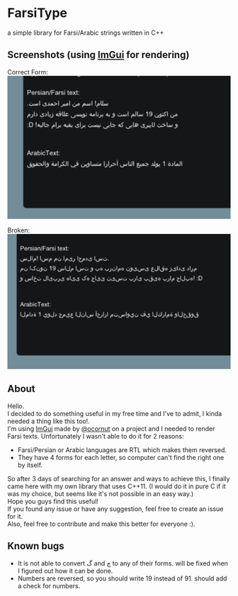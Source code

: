 # FarsiType
a simple library for Farsi/Arabic strings written in C++

## Screenshots (using [ImGui](https://github.com/ocornut/imgui) for rendering)
Correct Form:  
![ScreenShot](https://raw.githubusercontent.com/AmyrAhmady/FarsiType/master/screenshots/correctForm.png)
  
Broken:   
![ScreenShot](https://raw.githubusercontent.com/AmyrAhmady/FarsiType/master/screenshots/brokenOne.png)

## About
Hello.  
I decided to do something useful in my free time and I've to admit, I kinda needed a thing like this too!.  
I'm using [ImGui](https://github.com/ocornut/imgui) made by [@ocornut](https://github.com/ocornut/) on a project and I needed to render Farsi texts. Unfortunately I wasn't able to do it for 2 reasons:  
- Farsi/Persian or Arabic languages are RTL which makes them reversed.
- They have 4 forms for each letter, so computer can't find the right one by itself.

So after 3 days of searching for an answer and ways to achieve this, I finally came here with my own library that uses C++11. (I would do it in pure C if it was my choice, but seems like it's not possible in an easy way.)  
Hope you guys find this useful!  
If you found any issue or have any suggestion, feel free to create an issue for it.  
Also, feel free to contribute and make this better for everyone :).  

## Known bugs
- It is not able to convert گ and چ to any of their forms. will be fixed when I figured out how it can be done.
- Numbers are reversed, so you should write 19 instead of 91. should add a check for numbers.
